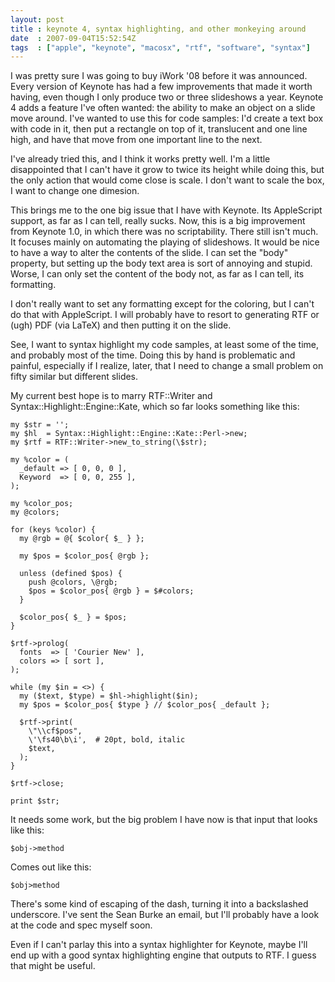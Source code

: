 ```yaml
---
layout: post
title : keynote 4, syntax highlighting, and other monkeying around
date  : 2007-09-04T15:52:54Z
tags  : ["apple", "keynote", "macosx", "rtf", "software", "syntax"]
---
```

I was pretty sure I was going to buy iWork '08 before it was announced.  Every
version of Keynote has had a few improvements that made it worth having, even
though I only produce two or three slideshows a year.  Keynote 4 adds a feature
I've often wanted: the ability to make an object on a slide move around.  I've
wanted to use this for code samples:  I'd create a text box with code in it,
then put a rectangle on top of it, translucent and one line high, and have that
move from one important line to the next.

I've already tried this, and I think it works pretty well.  I'm a little
disappointed that I can't have it grow to twice its height while doing this,
but the only action that would come close is scale.  I don't want to scale the
box, I want to change one dimesion.

This brings me to the one big issue that I have with Keynote.  Its AppleScript
support, as far as I can tell, really sucks.  Now, this is a big improvement
from Keynote 1.0, in which there was no scriptability.  There still isn't much.
It focuses mainly on automating the playing of slideshows.  It would be nice to
have a way to alter the contents of the slide.  I can set the "body" property,
but setting up the body text area is sort of annoying and stupid.  Worse, I can
only set the content of the body not, as far as I can tell, its formatting.

I don't really want to set any formatting except for the coloring, but I can't
do that with AppleScript.  I will probably have to resort to generating RTF or
(ugh) PDF (via LaTeX) and then putting it on the slide.

See, I want to syntax highlight my code samples, at least some of the time, and
probably most of the time.  Doing this by hand is problematic and painful,
especially if I realize, later, that I need to change a small problem on fifty
similar but different slides.

My current best hope is to marry RTF::Writer and
Syntax::Highlight::Engine::Kate, which so far looks something like this:

    my $str = '';
    my $hl  = Syntax::Highlight::Engine::Kate::Perl->new;
    my $rtf = RTF::Writer->new_to_string(\$str);

    my %color = (
      _default => [ 0, 0, 0 ],
      Keyword  => [ 0, 0, 255 ],
    );

    my %color_pos;
    my @colors;

    for (keys %color) {
      my @rgb = @{ $color{ $_ } };

      my $pos = $color_pos{ @rgb };

      unless (defined $pos) {
        push @colors, \@rgb;
        $pos = $color_pos{ @rgb } = $#colors;
      }

      $color_pos{ $_ } = $pos;
    }

    $rtf->prolog(
      fonts  => [ 'Courier New' ],
      colors => [ sort ],
    );

    while (my $in = <>) {
      my ($text, $type) = $hl->highlight($in);
      my $pos = $color_pos{ $type } // $color_pos{ _default };

      $rtf->print(
        \"\\cf$pos",
        \'\fs40\b\i',  # 20pt, bold, italic
        $text,
      );
    }

    $rtf->close;

    print $str;

It needs some work, but the big problem I have now is that input that looks
like this:

    $obj->method

Comes out like this:

    $obj>method

There's some kind of escaping of the dash, turning it into a backslashed
underscore.  I've sent the Sean Burke an email, but I'll probably have a look
at the code and spec myself soon.

Even if I can't parlay this into a syntax highlighter for Keynote, maybe I'll
end up with a good syntax highlighting engine that outputs to RTF.  I guess
that might be useful.


